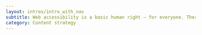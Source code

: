 ```yaml
---
layout: intros/intro_with_nav
subtitle: Web accessibility is a basic human right – for everyone. There are benefits for both our community and government when we get it right.
category: Content strategy
---
```

